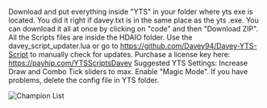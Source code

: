 Download and put everything inside "YTS" in your folder where yts exe is located. You did it right if davey.txt is in the same place as the yts .exe.
You can download it all at once by clicking on "code" and then "Download ZIP".
All the Scripts files are inside the HDAIO folder.
Use the davey_script_updater.lua or go to https://github.com/Davey94/Davey-YTS-Script to manually check for updates. 
Purchase a license key here:
https://payhip.com/YTSScriptsDavey
Suggested YTS Settings:
Increase Draw and Combo Tick sliders to max. 
Enable "Magic Mode". If you have problems, delete the config file in YTS folder.

![Champion List](https://media.discordapp.net/attachments/1173004730881032332/1180925227761422407/my-image_1.png?ex=657f3152&is=656cbc52&hm=aef822b209d22d2b535620a0cf6268ce953869da4bd1d3ea47903a73d5dfc3bb&=&format=webp&quality=lossless&width=1425&height=695)
